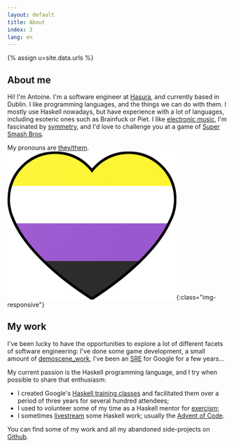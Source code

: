 ```yaml
---
layout: default
title: About
index: 3
lang: en
---
```


{% assign u=site.data.urls %}

## About me

Hi! I'm Antoine. I'm a software engineer at
[Hasura](http://hasura.io), and currently based in Dublin. I like
programming languages, and the things we can do with them. I mostly
use Haskell nowadays, but have experience with a lot of languages,
including esoteric ones such as Brainfuck or Piet. I like [electronic
music]({{u.bandcamp}}), I'm fascinated by
[symmetry]({{u.deviantart}}), and I'd love to challenge you at a game
of [Super Smash Bros](https://en.wikipedia.org/wiki/Super_Smash_Bros._Ultimate).

My pronouns are [they/them](https://pronoun.is/they/.../themself). ![non-binary pride flag](/img/nbh.png){:class="img-responsive"}



## My work

I've been lucky to have the opportunities to explore a lot of
different facets of software engineering: I've done some game
development, a small amount of [demoscene_work](https://www.ctrl-alt-test.fr/), I've been an
[SRE](https://en.wikipedia.org/wiki/Site_reliability_engineering) for
Google for a few years...

My current passion is the Haskell programming language, and I try when possible to share that enthusiasm:

- I created Google's [Haskell training classes](https://github.com/nicuveo/haskell-trainings) and facilitated them over a period of three years for several hundred attendees;
- I used to volunteer some of my time as a Haskell mentor for [exercism](https://exercism.io/tracks/haskell);
- I sometimes [livestream]({{u.twitch}}) some Haskell work; usually the [Advent of Code](https://adventofcode.com).

You can find some of my work and all my abandoned side-projects on [Github]({{u.github}}).
